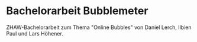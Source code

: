 # Bachelorarbeit Bubblemeter
ZHAW-Bachelorarbeit zum Thema "Online Bubbles" von Daniel Lerch, Ilbien Paul und Lars Höhener.
